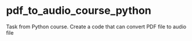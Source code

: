 # pdf_to_audio_course_python
Task from Python course. Create a code that can convert PDF file to audio file
